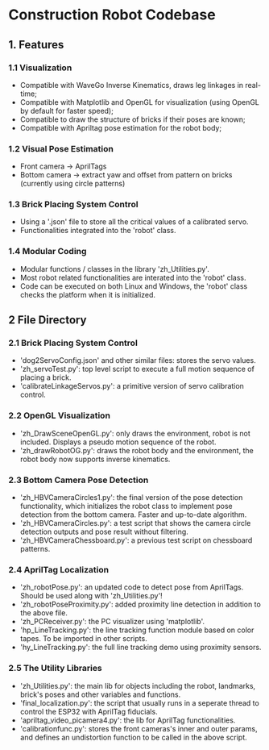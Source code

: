 # Construction Robot Codebase
## 1. Features
### 1.1 Visualization
- Compatible with WaveGo Inverse Kinematics, draws leg linkages in real-time;
- Compatible with Matplotlib and OpenGL for visualization (using OpenGL by default for faster speed);
- Compatible to draw the structure of bricks if their poses are known;
- Compatible with Apriltag pose estimation for the robot body;
### 1.2 Visual Pose Estimation
- Front camera -> AprilTags
- Bottom camera -> extract yaw and offset from pattern on bricks (currently using circle patterns)
### 1.3 Brick Placing System Control
- Using a '.json' file to store all the critical values of a calibrated servo.
- Functionalities integrated into the 'robot' class.
### 1.4 Modular Coding
- Modular functions / classes in the library 'zh_Utilities.py'.
- Most robot related functionalities are interated into the 'robot' class.
- Code can be executed on both Linux and Windows, the 'robot' class checks the platform when it is initialized.

## 2 File Directory
### 2.1 Brick Placing System Control
- 'dog2ServoConfig.json' and other similar files: stores the servo values.
- 'zh_servoTest.py': top level script to execute a full motion sequence of placing a brick.
- 'calibrateLinkageServos.py': a primitive version of servo calibration control.
### 2.2 OpenGL Visualization
- 'zh_DrawSceneOpenGL.py': only draws the environment, robot is not included. Displays a pseudo motion sequence of the robot.
- 'zh_drawRobotOG.py': draws the robot body and the environment, the robot body now supports inverse kinematics.
### 2.3 Bottom Camera Pose Detection
- 'zh_HBVCameraCircles1.py': the final version of the pose detection functionality, which initializes the robot class to implement pose detection from the bottom camera. Faster and up-to-date algorithm.
- 'zh_HBVCameraCircles.py': a test script that shows the camera circle detection outputs and pose result without filtering.
- 'zh_HBVCameraChessboard.py': a previous test script on chessboard patterns.
### 2.4 AprilTag Localization
- 'zh_robotPose.py': an updated code to detect pose from AprilTags. Should be used along with 'zh_Utilities.py'!
- 'zh_robotPoseProximity.py': added proximity line detection in addition to the above file.
- 'zh_PCReceiver.py': the PC visualizer using 'matplotlib'.
- 'hp_LineTracking.py': the line tracking function module based on color tapes. To be imported in other scripts.
- 'hy_LineTracking.py': the full line tracking demo using proximity sensors.
### 2.5 The Utility Libraries
- 'zh_Utilities.py': the main lib for objects including the robot, landmarks, brick's poses and other variables and functions.
- 'final_localization.py': the script that usually runs in a seperate thread to control the ESP32 with AprilTag fiducials.
- 'apriltag_video_picamera4.py': the lib for AprilTag functionalities.
- 'calibrationfunc.py': stores the front cameras's inner and outer params, and defines an undistortion function to be called in the above script. 
